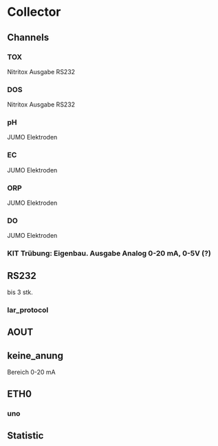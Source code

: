 # Collector

## Channels

### TOX

Nitritox
Ausgabe RS232

### DOS

Nitritox
Ausgabe RS232

### pH

JUMO Elektroden

### EC

JUMO Elektroden

### ORP

JUMO Elektroden

### DO

JUMO Elektroden

### KIT Trübung: Eigenbau. Ausgabe Analog 0-20 mA, 0-5V (?)

## RS232

bis 3 stk.

### lar_protocol

## AOUT

## keine_anung

Bereich 0-20 mA

## ETH0

### uno

## Statistic
